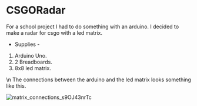 # CSGORadar
For a school project I had to do something with an arduino.
I decided to make a radar for csgo with a led matrix. 


- Supplies -
1) Arduino Uno.
2) 2 Breadboards.
3) 8x8 led matrix.


\n
The connections between the arduino and the led matrix looks something like this.

![matrix_connections_s9OJ43nrTc](https://user-images.githubusercontent.com/72727982/125671026-eb9f9444-7319-46c8-aeb2-b57ba0ce3d87.jpg)
